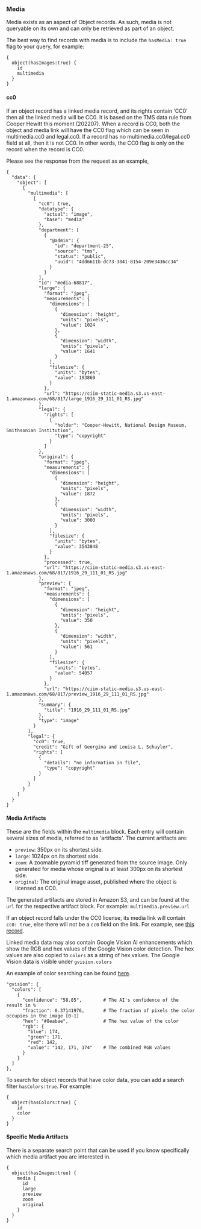 ### Media

Media exists as an aspect of Object records. As such, media is not queryable on its own and can only be retrieved as part of an object.

The best way to find records with media is to include the `hasMedia: true` flag to your query, for example:
```
{
  object(hasImages:true) {
    id    
    multimedia
  }
}
```

#### cc0
If an object record has a linked media record, and its rights contain ‘CC0’ then all the linked media will be CC0. It is based on the TMS data rule from Cooper Hewitt this moment (202207). When a record is CC0, both the object and media link will have the CC0 flag which can be seen in multimedia.cc0 and legal.cc0. If a record has no multimedia.cc0/legal.cc0 field at all, then it is not CC0. In other words, the CC0 flag is only on the record when the record is CC0.

Please see the response from the request as an example,

```
{
  "data": {
    "object": [
      {
        "multimedia": [
          {
            "cc0": true,
            "datatype": {
              "actual": "image",
              "base": "media"
            },
            "department": [
              {
                "@admin": {
                  "id": "department-25",
                  "source": "tms",
                  "status": "public",
                  "uuid": "4dd6611b-dc73-3841-8154-209e3436cc34"
                }
              }
            ],
            "id": "media-68817",
            "large": {
              "format": "jpeg",
              "measurements": {
                "dimensions": [
                  {
                    "dimension": "height",
                    "units": "pixels",
                    "value": 1024
                  },
                  {
                    "dimension": "width",
                    "units": "pixels",
                    "value": 1641
                  }
                ],
                "filesize": {
                  "units": "bytes",
                  "value": 193869
                }
              },
              "url": "https://ciim-static-media.s3.us-east-1.amazonaws.com/68/817/large_1916_29_111_01_RS.jpg"
            },
            "legal": {
              "rights": [
                {
                  "holder": "Cooper-Hewitt, National Design Museum, Smithsonian Institution",
                  "type": "copyright"
                }
              ]
            },
            "original": {
              "format": "jpeg",
              "measurements": {
                "dimensions": [
                  {
                    "dimension": "height",
                    "units": "pixels",
                    "value": 1872
                  },
                  {
                    "dimension": "width",
                    "units": "pixels",
                    "value": 3000
                  }
                ],
                "filesize": {
                  "units": "bytes",
                  "value": 3543848
                }
              },
              "processed": true,
              "url": "https://ciim-static-media.s3.us-east-1.amazonaws.com/68/817/1916_29_111_01_RS.jpg"
            },
            "preview": {
              "format": "jpeg",
              "measurements": {
                "dimensions": [
                  {
                    "dimension": "height",
                    "units": "pixels",
                    "value": 350
                  },
                  {
                    "dimension": "width",
                    "units": "pixels",
                    "value": 561
                  }
                ],
                "filesize": {
                  "units": "bytes",
                  "value": 54057
                }
              },
              "url": "https://ciim-static-media.s3.us-east-1.amazonaws.com/68/817/preview_1916_29_111_01_RS.jpg"
            },
            "summary": {
              "title": "1916_29_111_01_RS.jpg"
            },
            "type": "image"
          }
        ],
        "legal": {
          "cc0": true,
          "credit": "Gift of Georgina and Louisa L. Schuyler",
          "rights": [
            {
              "details": "no information in file",
              "type": "copyright"
            }
          ]
        }
      }
    ]
  }
}
```

#### Media Artifacts
These are the fields within the `multimedia` block. Each entry will contain several sizes of media, referred to as 'artifacts'. 
The current artifacts are:
  - `preview`: 350px on its shortest side.
  - `large`: 1024px on its shortest side.
  - `zoom`: A zoomable pyramid tiff generated from the source image. Only generated for media whose original is at least 300px on its shortest side.
  - `original`: The original image asset, published where the object is licensed as CC0.

The generated artifacts are stored in Amazon S3, and can be found at the `url` for the respective artifact block. For example: `multimedia.preview.url`

If an object record falls under the CC0 license, its media link will contain `cc0: true`, else there will not be a `cc0` field on the link. For example, see [this record](https://ch-api.ch-dev-use.link/?query=%7B%0A%20%20object(identifier%3A%229346%22)%7B%0A%09%09id%0A%20%20%20%20multimedia%20%20%20%20%0A%20%20%7D%0A%7D).

Linked media data may also contain Google Vision AI enhancements which show the RGB and hex values of the Google Vision color detection. The hex values are also copied to `colors` as a string of hex values. The Google Vision data is visible under `gvision.colors`

An example of color searching can be found [here](https://ch-api.ch-dev-use.link/?query={%0A%20%20object(colors%3A%22%238eabae%22)%20{%0A%20%20%20%20id%0A%20%20%20%20colors%0A%20%20%20%20multimedia%0A%20%20}%0A}).

```
"gvision": {
  "colors": [
    {
      "confidence": "58.85",        # The AI's confidence of the result in %
      "fraction": 0.37141976,       # The fraction of pixels the color occupies in the image [0-1]
      "hex": "#8eabae",             # The hex value of the color
      "rgb": {
        "blue": 174,        
        "green": 171,
        "red": 142,
        "value": "142, 171, 174"    # The combined RGB values
      }
    }
  ]
},
```

To search for object records that have color data, you can add a search filter `hasColors:true`. For example:
```
{
  object(hasColors:true) {
    id
    color
  }
}
```

#### Specific Media Artifacts
There is a separate search point that can be used if you know specifically which media artifact you are interested in.

```
{
  object(hasImages:true) {
    media {
      id
      large
      preview
      zoom
      original
    }
  }
}
```


